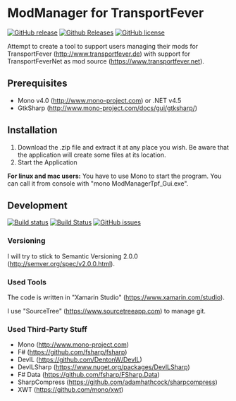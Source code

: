 # ModManager for TransportFever
[![GitHub release](https://img.shields.io/github/release/NicoVIII/ModManager-for-TransportFever.svg)](https://github.com/NicoVIII/ModManager-for-TransportFever/releases)
[![Github Releases](https://img.shields.io/github/downloads/NicoVIII/ModManager-for-TransportFever/latest/total.svg)](https://github.com/NicoVIII/ModManager-for-TransportFever/releases)
[![GitHub license](https://img.shields.io/badge/license-MIT-blue.svg)](https://raw.githubusercontent.com/NicoVIII/ModManager-for-TransportFever/development/LICENSE.txt)

Attempt to create a tool to support users managing their mods for TransportFever (http://www.transportfever.de) with support for TransportFeverNet as mod source (https://www.transportfever.net).

## Prerequisites
* Mono v4.0 (http://www.mono-project.com) or .NET v4.5
* GtkSharp (http://www.mono-project.com/docs/gui/gtksharp/)

## Installation
1. Download the .zip file and extract it at any place you wish. Be aware that the application will create some files at its location.
2. Start the Application

**For linux and mac users:** You have to use Mono to start the program. You can call it from console with "mono ModManagerTpf_Gui.exe".
  
## Development
[![Build status](https://ci.appveyor.com/api/projects/status/fpgnqym8sppyo770/branch/develop?svg=true)](https://ci.appveyor.com/project/NicoVIII/modmanager-for-transportfever/branch/develop)
[![Build Status](https://travis-ci.org/NicoVIII/ModManager-for-TransportFever.svg?branch=develop)](https://travis-ci.org/NicoVIII/ModManager-for-TransportFever)
[![GitHub issues](https://img.shields.io/github/issues/NicoVIII/ModManager-for-TransportFever.svg)](https://github.com/NicoVIII/ModManager-for-TransportFever/issues)

### Versioning
I will try to stick to Semantic Versioning 2.0.0 (http://semver.org/spec/v2.0.0.html).

### Used Tools
The code is written in "Xamarin Studio" (https://www.xamarin.com/studio).

I use "SourceTree" (https://www.sourcetreeapp.com) to manage git.

### Used Third-Party Stuff
* Mono (http://www.mono-project.com)
* F# (https://github.com/fsharp/fsharp)
* DevIL (https://github.com/DentonW/DevIL)
* DevILSharp (https://www.nuget.org/packages/DevILSharp)
* F# Data (https://github.com/fsharp/FSharp.Data)
* SharpCompress (https://github.com/adamhathcock/sharpcompress)
* XWT (https://github.com/mono/xwt)
